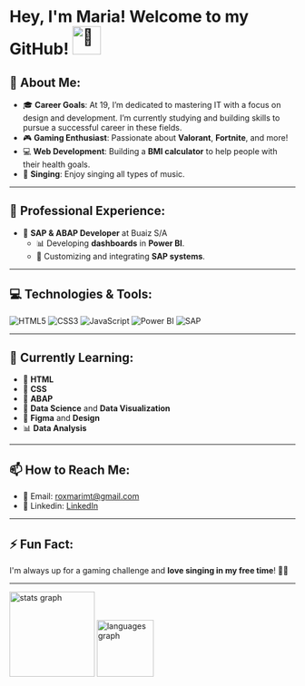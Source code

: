 <h1> Hey, I'm Maria! Welcome to my GitHub! <img src="https://fonts.gstatic.com/s/e/notoemoji/latest/1f973/512.gif" alt="🥳" width="50"> </h1>

## 🚀 About Me:

- 🎓 **Career Goals**: At 19, I’m dedicated to mastering IT with a focus on design and development. I’m currently studying and building skills to pursue a successful career in these fields.
- 🎮 **Gaming Enthusiast**: Passionate about **Valorant**, **Fortnite**, and more!
- 💻 **Web Development**: Building a **BMI calculator** to help people with their health goals.
- 🎤 **Singing**: Enjoy singing all types of music.


---

## 💼 Professional Experience:

- 🏢 **SAP & ABAP Developer** at Buaiz S/A
  - 📊 Developing **dashboards** in **Power BI**.
  - 🚀 Customizing and integrating **SAP systems**.

---

## 💻 Technologies & Tools:

![HTML5](https://img.shields.io/badge/HTML5-E34F26?style=for-the-badge&logo=html5&logoColor=white)
![CSS3](https://img.shields.io/badge/CSS3-1572B6?style=for-the-badge&logo=css3&logoColor=white)
![JavaScript](https://img.shields.io/badge/JavaScript-323330?style=for-the-badge&logo=javascript&logoColor=F7DF1E)
![Power BI](https://img.shields.io/badge/Power_BI-F2C811?style=for-the-badge&logo=powerbi&logoColor=black)
![SAP](https://img.shields.io/badge/SAP-0FAAFF?style=for-the-badge&logo=sap&logoColor=white)

---

## 🌱 Currently Learning:

- 📖 **HTML**
- 📖 **CSS**
- 📖 **ABAP**
- 📖 **Data Science** and **Data Visualization**
- 🎨 **Figma** and **Design**
- 📊 **Data Analysis**

---

## 📫 How to Reach Me:

- 📧 Email: [roxmarimt@gmail.com](mailto:roxmarimt@gmail.com)
- 💼 Linkedin: [LinkedIn](https://www.linkedin.com/in/maria-eduarda-lopes-constantino-459622262/?trk=opento_sprofile_topcard)

---

## ⚡ Fun Fact:

I'm always up for a gaming challenge and **love singing in my free time**! 🎤🎶

---

<div align="left">
  <img src="https://github-readme-stats.vercel.app/api?username=marialopesz&hide_title=false&hide_rank=false&show_icons=true&include_all_commits=true&count_private=true&disable_animations=false&theme=radical&locale=en&hide_border=false&order=1" height="150" alt="stats graph"  />
  <img src="https://github-readme-stats.vercel.app/api/top-langs?username=marialopesz&locale=en&hide_title=false&layout=compact&card_width=320&langs_count=5&theme=radical&hide_border=false&order=2" height="100" alt="languages graph"  />
</div>




